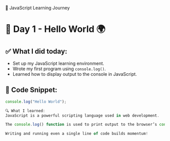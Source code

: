 📘 JavaScript Learning Journey

# 📅 Day 1 - Hello World 🌍

## ✅ What I did today:
- Set up my JavaScript learning environment.
- Wrote my first program using `console.log()`.
- Learned how to display output to the console in JavaScript.

## 🧠 Code Snippet:
```javascript
console.log("Hello World");

🔍 What I learned:
JavaScript is a powerful scripting language used in web development.

The console.log() function is used to print output to the browser’s console.

Writing and running even a single line of code builds momentum!
